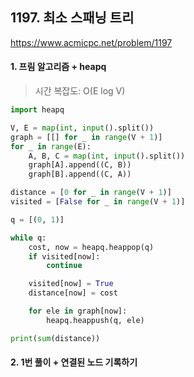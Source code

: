 ## 1197. 최소 스패닝 트리 

https://www.acmicpc.net/problem/1197

#### 1. 프림 알고리즘 + heapq
> 시간 복잡도: O(E log V)

```python
import heapq

V, E = map(int, input().split())
graph = [[] for _ in range(V + 1)]
for _ in range(E):
    A, B, C = map(int, input().split())
    graph[A].append((C, B))
    graph[B].append((C, A))

distance = [0 for _ in range(V + 1)]
visited = [False for _ in range(V + 1)]

q = [(0, 1)]

while q:
    cost, now = heapq.heappop(q)
    if visited[now]:
        continue

    visited[now] = True
    distance[now] = cost

    for ele in graph[now]:
        heapq.heappush(q, ele)

print(sum(distance))
```

#### 2. 1번 풀이 + 연결된 노드 기록하기